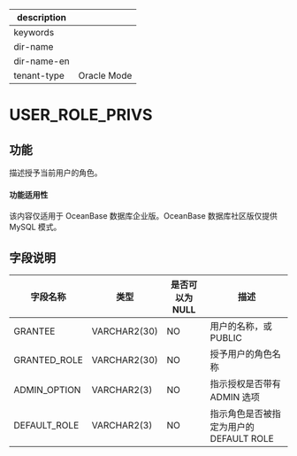 |description||
|---|---|
|keywords||
|dir-name||
|dir-name-en||
|tenant-type|Oracle Mode|

# USER_ROLE_PRIVS

功能
-----------

描述授予当前用户的角色。

  <main id="notice" >
    <h4>功能适用性</h4>
    <p>该内容仅适用于 OceanBase 数据库企业版。OceanBase 数据库社区版仅提供 MySQL 模式。</p>
  </main>

字段说明
-------------

|   **字段名称**   |    **类型**    | **是否可以为 NULL** |           **描述**           |
|--------------|--------------|----------------|----------------------------|
| GRANTEE      | VARCHAR2(30) | NO             | 用户的名称，或 PUBLIC             |
| GRANTED_ROLE | VARCHAR2(30) | NO             | 授予用户的角色名称                  |
| ADMIN_OPTION | VARCHAR2(3)  | NO             | 指示授权是否带有 ADMIN 选项          |
| DEFAULT_ROLE | VARCHAR2(3)  | NO             | 指示角色是否被指定为用户的 DEFAULT ROLE |
